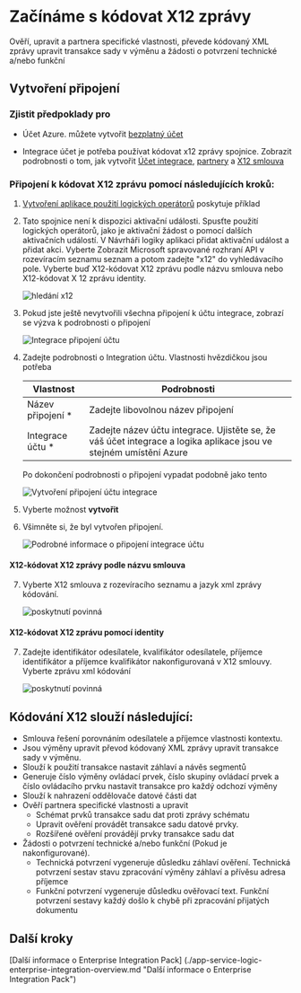 <properties 
    pageTitle="Další informace o podnikové integrace Pack kódovat X12 zpráva Connctor | Služba Microsoft Azure aplikací | Microsoft Azure" 
    description="Naučte se používat partnery v aplikacích Enterprise integrace Pack a logika" 
    services="logic-apps" 
    documentationCenter=".net,nodejs,java"
    authors="padmavc" 
    manager="erikre" 
    editor=""/>

<tags 
    ms.service="logic-apps" 
    ms.workload="integration" 
    ms.tgt_pltfrm="na" 
    ms.devlang="na" 
    ms.topic="article" 
    ms.date="08/15/2016" 
    ms.author="padmavc"/>

# <a name="get-started-with-encode-x12-message"></a>Začínáme s kódovat X12 zprávy

Ověří, upravit a partnera specifické vlastnosti, převede kódovaný XML zprávy upravit transakce sady v výměnu a žádosti o potvrzení technické a/nebo funkční

## <a name="create-the-connection"></a>Vytvoření připojení

### <a name="prerequisites"></a>Zjistit předpoklady pro

* Účet Azure. můžete vytvořit [bezplatný účet](https://azure.microsoft.com/free)

* Integrace účet je potřeba používat kódovat x12 zprávy spojnice. Zobrazit podrobnosti o tom, jak vytvořit [Účet integrace](./app-service-logic-enterprise-integration-create-integration-account.md), [partnery](./app-service-logic-enterprise-integration-partners.md) a [X12 smlouva](./app-service-logic-enterprise-integration-x12.md)

### <a name="connect-to-encode-x12-message-using-the-following-steps"></a>Připojení k kódovat X12 zprávu pomocí následujících kroků:

1. [Vytvoření aplikace použití logických operátorů](./app-service-logic-create-a-logic-app.md) poskytuje příklad

2. Tato spojnice není k dispozici aktivační události. Spusťte použití logických operátorů, jako je aktivační žádost o pomocí dalších aktivačních událostí.  V Návrháři logiky aplikaci přidat aktivační událost a přidat akci.  Vyberte Zobrazit Microsoft spravované rozhraní API v rozevíracím seznamu seznam a potom zadejte "x12" do vyhledávacího pole.  Vyberte buď X12-kódovat X12 zprávu podle názvu smlouva nebo X12-kódovat X 12 zprávu identity.  

    ![hledání x12](./media/app-service-logic-enterprise-integration-x12connector/x12decodeimage1.png) 

3. Pokud jste ještě nevytvořili všechna připojení k účtu integrace, zobrazí se výzva k podrobnosti o připojení

    ![Integrace připojení účtu](./media/app-service-logic-enterprise-integration-x12connector/x12encodeimage1.png) 


4. Zadejte podrobnosti o Integration účtu.  Vlastnosti hvězdičkou jsou potřeba

  	| Vlastnost | Podrobnosti |
  	| -------- | ------- |
  	| Název připojení * | Zadejte libovolnou název připojení |
  	| Integrace účtu * | Zadejte název účtu integrace. Ujistěte se, že váš účet integrace a logika aplikace jsou ve stejném umístění Azure |

    Po dokončení podrobnosti o připojení vypadat podobně jako tento

    ![Vytvoření připojení účtu integrace](./media/app-service-logic-enterprise-integration-x12connector/x12encodeimage2.png) 


5. Vyberte možnost **vytvořit**

6. Všimněte si, že byl vytvořen připojení.

    ![Podrobné informace o připojení integrace účtu](./media/app-service-logic-enterprise-integration-x12connector/x12encodeimage3.png) 

#### <a name="x12---encode-x12-message-by-agreement-name"></a>X12-kódovat X12 zprávy podle názvu smlouva

7. Vyberte X12 smlouva z rozevíracího seznamu a jazyk xml zprávy kódování.

    ![poskytnutí povinná](./media/app-service-logic-enterprise-integration-x12connector/x12encodeimage4.png) 

#### <a name="x12---encode-x12-message-by-identities"></a>X12-kódovat X12 zprávu pomocí identity

7.  Zadejte identifikátor odesílatele, kvalifikátor odesílatele, příjemce identifikátor a příjemce kvalifikátor nakonfigurovaná v X12 smlouvy.  Vyberte zprávu xml kódování

    ![poskytnutí povinná](./media/app-service-logic-enterprise-integration-x12connector/x12encodeimage5.png) 

## <a name="x12-encode-does-following"></a>Kódování X12 slouží následující:

* Smlouva řešení porovnáním odesílatele a příjemce vlastnosti kontextu.
* Jsou výměny upravit převod kódovaný XML zprávy upravit transakce sady v výměnu.
* Slouží k použití transakce nastavit záhlaví a návěs segmentů
* Generuje číslo výměny ovládací prvek, číslo skupiny ovládací prvek a číslo ovládacího prvku nastavit transakce pro každý odchozí výměny
* Slouží k nahrazení oddělovače datové části dat
* Ověří partnera specifické vlastnosti a upravit
    * Schémat prvků transakce sadu dat proti zprávy schématu
    * Upravit ověření provádět transakce sadu datové prvky.
    * Rozšířené ověření provádějí prvky transakce sadu dat
* Žádosti o potvrzení technické a/nebo funkční (Pokud je nakonfigurované).
    * Technická potvrzení vygeneruje důsledku záhlaví ověření. Technická potvrzení sestav stavu zpracování výměny záhlaví a přívěsu adresa příjemce
    * Funkční potvrzení vygeneruje důsledku ověřovací text. Funkční potvrzení sestavy každý došlo k chybě při zpracování přijatých dokumentu

## <a name="next-steps"></a>Další kroky

[Další informace o Enterprise Integration Pack] (./app-service-logic-enterprise-integration-overview.md "Další informace o Enterprise Integration Pack") 

